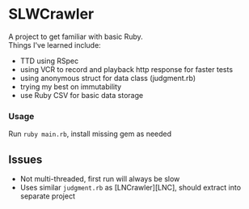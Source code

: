 # SLWCrawler

A project to get familiar with basic Ruby.  
Things I've learned include:
- TTD using RSpec
- using VCR to record and playback http response for faster tests
- using anonymous struct for data class (judgment.rb)
- trying my best on immutability
- use Ruby CSV for basic data storage

### Usage

Run `ruby main.rb`, install missing gem as needed

## Issues

- Not multi-threaded, first run will always be slow
- Uses similar `judgment.rb` as [LNCrawler][LNC], should extract into separate project
